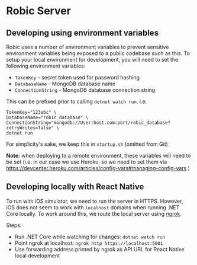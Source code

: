 # Robic Server

## Developing using environment variables

Robic uses a number of environment variables to prevent sensitive environment variables being exposed to a public codebase such as this. To setup your local environment for development, you will need to set the following environment variables:

- `TokenKey` - secret token used for password hashing
- `DatabaseName` - MongoDB database name
- `ConnectionString` - MongoDB database connection string

This can be prefixed prior to calling `dotnet watch run`.
i.e.

```
TokenKey="123abc" \
DatabaseName="robic_database" \
ConnectionString="mongodb://User:host.com:port/robic_database?retryWrites=false" \
dotnet run
```

For simplicity's sake, we keep this in `startup.sh` (omitted from Git)

**Note:** when deploying to a remote environment, these variables will need to be set (i.e. in our case we use Heroku, so we need to set them via https://devcenter.heroku.com/articles/config-vars#managing-config-vars )

## Developing locally with React Native

To run with iOS simulator, we need to run the server in HTTPS. However, iOS does not seem to work with `localhost` domains when running .NET Core locally. To work around this, we route the local server using [ngrok](https://ngrok.com/).

Steps:

- Run .NET Core while watching for changes: `dotnet watch run`
- Point ngrok at localhost: `ngrok http https://localhost:5001`
- Use forwarding address printed by ngrok as API URL for React Native local development
